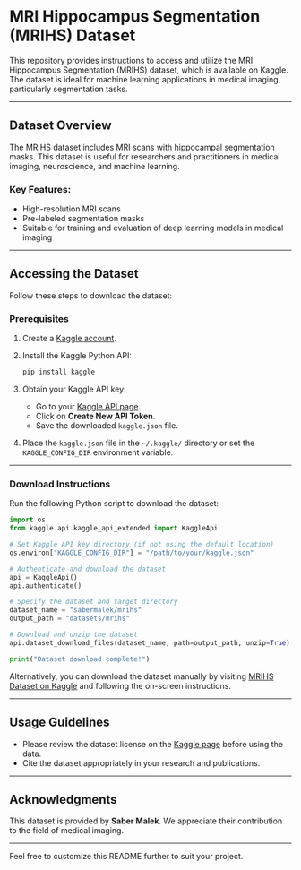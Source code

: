 
# MRI Hippocampus Segmentation (MRIHS) Dataset

This repository provides instructions to access and utilize the MRI Hippocampus Segmentation (MRIHS) dataset, which is available on Kaggle. The dataset is ideal for machine learning applications in medical imaging, particularly segmentation tasks.

---

## Dataset Overview

The MRIHS dataset includes MRI scans with hippocampal segmentation masks. This dataset is useful for researchers and practitioners in medical imaging, neuroscience, and machine learning.

### Key Features:
- High-resolution MRI scans
- Pre-labeled segmentation masks
- Suitable for training and evaluation of deep learning models in medical imaging

---

## Accessing the Dataset

Follow these steps to download the dataset:

### Prerequisites
1. Create a [Kaggle account](https://www.kaggle.com/).
2. Install the Kaggle Python API:
   ```bash
   pip install kaggle
   ```

3. Obtain your Kaggle API key:
   - Go to your [Kaggle API page](https://www.kaggle.com/account).
   - Click on **Create New API Token**.
   - Save the downloaded `kaggle.json` file.

4. Place the `kaggle.json` file in the `~/.kaggle/` directory or set the `KAGGLE_CONFIG_DIR` environment variable.

---

### Download Instructions

Run the following Python script to download the dataset:

```python
import os
from kaggle.api.kaggle_api_extended import KaggleApi

# Set Kaggle API key directory (if not using the default location)
os.environ["KAGGLE_CONFIG_DIR"] = "/path/to/your/kaggle.json"

# Authenticate and download the dataset
api = KaggleApi()
api.authenticate()

# Specify the dataset and target directory
dataset_name = "sabermalek/mrihs"
output_path = "datasets/mrihs"

# Download and unzip the dataset
api.dataset_download_files(dataset_name, path=output_path, unzip=True)

print("Dataset download complete!")
```

Alternatively, you can download the dataset manually by visiting [MRIHS Dataset on Kaggle](https://www.kaggle.com/datasets/sabermalek/mrihs) and following the on-screen instructions.

---

## Usage Guidelines

- Please review the dataset license on the [Kaggle page](https://www.kaggle.com/datasets/sabermalek/mrihs) before using the data.
- Cite the dataset appropriately in your research and publications.

---

## Acknowledgments

This dataset is provided by **Saber Malek**. We appreciate their contribution to the field of medical imaging.

--- 

Feel free to customize this README further to suit your project.
